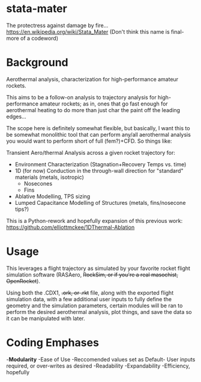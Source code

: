 # stata-mater
The protectress against damage by fire... 
https://en.wikipedia.org/wiki/Stata_Mater
(Don't think this name is final- more of a codeword)



# Background
Aerothermal analysis, characterization for high-performance amateur rockets. 

This aims to be a follow-on analysis to trajectory analysis for high-performance amateur rockets; as in, ones that go fast enough for aerothermal heating to do more than just char the paint off the leading edges...

The scope here is definitely somewhat flexible, but basically, I want this to be somewhat monolithic tool that can perform any/all aerothermal analysis you would want to perform short of full (fem?)+CFD. So things like:

Transient Aero/thermal Analysis across a given rocket trajectory for:
- Environment Characterization (Stagnation+Recovery Temps vs. time)
- 1D (for now) Conduction in the through-wall direction for "standard" materials (metals, isotropic)
  - Nosecones
  - Fins
- Ablative Modelling, TPS sizing
- Lumped Capacitance Modelling of Structures (metals, fins/nosecone tips?) 

This is a Python-rework and hopefully expansion of this previous work: https://github.com/elliottmckee/1DThermal-Ablation



# Usage
This leverages a flight trajectory as simulated by your favorite rocket flight simulation software (RASAero, ~~RockSim, or if you're a real masochist, OpenRocket~~). 

Using both the .CDX1, ~~.ork, or .rkt~~ file, along with the exported flight simulation data, with a few additional user inputs to fully define the geometry and the simulation parameters, certain modules will be ran to perform the desired aerothermal analysis, plot things, and save the data so it can be manipulated with later. 




# Coding Emphases 

-**Modularity**
-Ease of Use
-Reccomended values set as Default- User inputs required, or over-writes as desired
-Readability
-Expandability
-Efficiency, hopefully




















